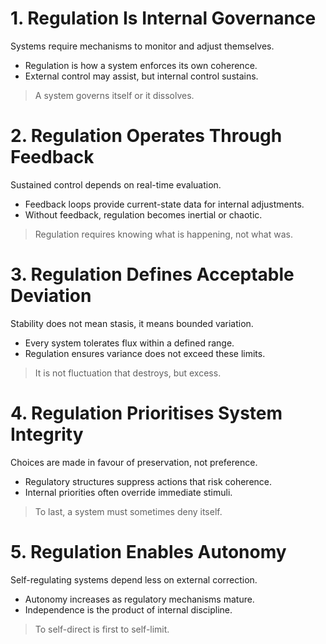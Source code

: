 # 1. Regulation Is Internal Governance
Systems require mechanisms to monitor and adjust themselves.
- Regulation is how a system enforces its own coherence.
- External control may assist, but internal control sustains.
> A system governs itself or it dissolves.
# 2. Regulation Operates Through Feedback
Sustained control depends on real-time evaluation.
- Feedback loops provide current-state data for internal adjustments.
- Without feedback, regulation becomes inertial or chaotic.
> Regulation requires knowing what is happening, not what was.
# 3. Regulation Defines Acceptable Deviation
Stability does not mean stasis, it means bounded variation.
- Every system tolerates flux within a defined range.
- Regulation ensures variance does not exceed these limits.
> It is not fluctuation that destroys, but excess.
# 4. Regulation Prioritises System Integrity
Choices are made in favour of preservation, not preference.
- Regulatory structures suppress actions that risk coherence.
- Internal priorities often override immediate stimuli.
> To last, a system must sometimes deny itself.
# 5. Regulation Enables Autonomy
Self-regulating systems depend less on external correction.
- Autonomy increases as regulatory mechanisms mature.
- Independence is the product of internal discipline.
> To self-direct is first to self-limit.
